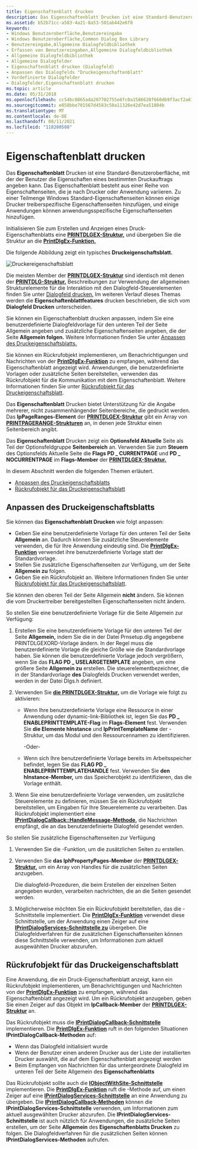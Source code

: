 ```yaml
---
title: Eigenschaftenblatt drucken
description: Das Eigenschaftenblatt Drucken ist eine Standard-Benutzeroberfläche, mit der der Benutzer die Eigenschaften eines bestimmten Druckauftrags angeben kann.
ms.assetid: b52b71cc-a583-4a21-8a53-501ab442e6f8
keywords:
- Windows Benutzeroberfläche,Benutzereingabe
- Windows Benutzeroberfläche,Common Dialog Box Library
- Benutzereingabe,Allgemeine Dialogfeldbibliothek
- Erfassen von Benutzereingaben,Allgemeine Dialogfeldbibliothek
- Allgemeine Dialogfeldbibliothek
- Allgemeine Dialogfelder
- Eigenschaftenblatt drucken (Dialogfeld)
- Anpassen des Dialogfelds "Druckeigenschaftenblatt"
- Vordefinierte Dialogfelder
- Dialogfelder,Eigenschaftenblatt drucken
ms.topic: article
ms.date: 05/31/2018
ms.openlocfilehash: cc54bc8065ada207702755e8fc0a1586620f660db9f3acf2a67e32b56e393143
ms.sourcegitcommit: e858bbe701567d4583c50a11326e42d7ea51804b
ms.translationtype: MT
ms.contentlocale: de-DE
ms.lasthandoff: 08/11/2021
ms.locfileid: "118280508"
---
```

# <a name="print-property-sheet"></a>Eigenschaftenblatt drucken

Das **Eigenschaftenblatt** Drucken ist eine Standard-Benutzeroberfläche, mit der der Benutzer die Eigenschaften eines bestimmten Druckauftrags angeben kann. Das Eigenschaftenblatt besteht aus einer Reihe von Eigenschaftenseiten, die je nach Drucker oder Anwendung variieren. Zu einer Teilmenge Windows Standard-Eigenschaftenseiten können einige Drucker treiberspezifische Eigenschaftenseiten hinzufügen, und einige Anwendungen können anwendungsspezifische Eigenschaftenseiten hinzufügen.

Initialisieren Sie zum Erstellen und Anzeigen eines Druck-Eigenschaftenblatts eine [**PRINTDLGEX-Struktur,**](/windows/win32/api/commdlg/ns-commdlg-printdlgexa) und übergeben Sie die Struktur an die  [**PrintDlgEx-Funktion.**](/previous-versions/windows/desktop/legacy/ms646942(v=vs.85))

Die folgende Abbildung zeigt ein typisches **Druckeigenschaftsblatt.**

![Druckereigenschaftsblatt](images/printerpropertypagexp.png)

Die meisten Member der [**PRINTDLGEX-Struktur**](/windows/win32/api/commdlg/ns-commdlg-printdlgexa) sind identisch mit denen der [**PRINTDLG-Struktur.**](/windows/win32/api/commdlg/ns-commdlg-printdlga) Beschreibungen zur Verwendung der allgemeinen Strukturelemente für die Interaktion mit den Dialogfeld-Steuerelementen finden Sie unter [Dialogfeld drucken.](print-dialog-box.md) Im weiteren Verlauf dieses Themas werden die **Eigenschaftenblattfeatures** drucken beschrieben, die sich vom **Dialogfeld Drucken** unterscheiden.

Sie können  ein Eigenschaftenblatt drucken anpassen, indem Sie eine benutzerdefinierte Dialogfeldvorlage für den unteren Teil der Seite Allgemein angeben und zusätzliche Eigenschaftenseiten angeben, die der Seite **Allgemein folgen.**  Weitere Informationen finden Sie unter [Anpassen des Druckeigenschaftsblatts.](#customizing-the-print-property-sheet)

Sie können ein Rückrufobjekt implementieren, um Benachrichtigungen und Nachrichten von der [**PrintDlgEx-Funktion**](/previous-versions/windows/desktop/legacy/ms646942(v=vs.85)) zu empfangen, während das Eigenschaftenblatt angezeigt wird. Anwendungen, die benutzerdefinierte Vorlagen oder zusätzliche Seiten bereitstellen, verwenden das Rückrufobjekt für die Kommunikation mit dem Eigenschaftenblatt. Weitere Informationen finden Sie unter [Rückrufobjekt für das Druckeigenschaftsblatt](#callback-object-for-the-print-property-sheet).

Das **Eigenschaftenblatt** Drucken bietet Unterstützung für die Angabe mehrerer, nicht zusammenhängender Seitenbereiche, die gedruckt werden. Das **lpPageRanges-Element** der [**PRINTDLGEX-Struktur**](/windows/win32/api/commdlg/ns-commdlg-printdlgexa) gibt ein Array von [**PRINTPAGERANGE-Strukturen**](/windows/win32/api/commdlg/ns-commdlg-printpagerange) an, in denen jede Struktur einen Seitenbereich angibt.

Das **Eigenschaftenblatt** Drucken zeigt ein **Optionsfeld Aktuelle** Seite als Teil der Optionsfeldgruppe **Seitenbereich** an. Verwenden Sie zum **Steuern** des Optionsfelds Aktuelle Seite die **Flags PD \_ CURRENTPAGE** und **PD \_ NOCURRENTPAGE** im **Flags-Member** der [**PRINTDLGEX-Struktur.**](/windows/win32/api/commdlg/ns-commdlg-printdlgexa)

In diesem Abschnitt werden die folgenden Themen erläutert.

-   [Anpassen des Druckeigenschaftsblatts](#customizing-the-print-property-sheet)
-   [Rückrufobjekt für das Druckeigenschaftsblatt](#callback-object-for-the-print-property-sheet)

## <a name="customizing-the-print-property-sheet"></a>Anpassen des Druckeigenschaftsblatts

Sie können das **Eigenschaftenblatt Drucken** wie folgt anpassen:

-   Geben Sie eine benutzerdefinierte Vorlage für den unteren Teil der Seite **Allgemein** an. Dadurch können Sie zusätzliche Steuerelemente verwenden, die für Ihre Anwendung eindeutig sind. Die [**PrintDlgEx-Funktion**](/previous-versions/windows/desktop/legacy/ms646942(v=vs.85)) verwendet ihre benutzerdefinierte Vorlage statt der Standardvorlage.
-   Stellen Sie zusätzliche Eigenschaftenseiten zur Verfügung, um der Seite **Allgemein zu** folgen.
-   Geben Sie ein Rückrufobjekt an. Weitere Informationen finden Sie unter [Rückrufobjekt für das Druckeigenschaftsblatt](#callback-object-for-the-print-property-sheet).

Sie können den oberen Teil der Seite Allgemein **nicht** ändern. Sie können die vom Druckertreiber bereitgestellten Eigenschaftenseiten nicht ändern.

So stellen Sie eine benutzerdefinierte Vorlage für die Seite Allgemein zur Verfügung:

1.  Erstellen Sie eine benutzerdefinierte Vorlage für den unteren Teil der Seite **Allgemein,** indem Sie die in der Datei Prnsetup.dlg angegebene PRINTDLGEXORD-Vorlage ändern. In der Regel muss die benutzerdefinierte Vorlage die gleiche Größe wie die Standardvorlage haben. Sie können die benutzerdefinierte Vorlage jedoch vergrößern, wenn Sie das **FLAG PD \_ USELARGETEMPLATE** angeben, um eine größere Seite **Allgemein zu** erstellen. Die steuerelementbezeichner, die in der Standardvorlage **des** Dialogfelds Drucken verwendet werden, werden in der Datei Dlgs.h definiert.
2.  Verwenden Sie [**die PRINTDLGEX-Struktur,**](/windows/win32/api/commdlg/ns-commdlg-printdlgexa) um die Vorlage wie folgt zu aktivieren:
    -   Wenn Ihre benutzerdefinierte Vorlage eine Ressource in einer Anwendung oder dynamic-link-Bibliothek ist, legen Sie das **PD \_ ENABLEPRINTTEMPLATE-Flag** im **Flags-Element** fest. Verwenden Sie **die Elemente hInstance** und **lpPrintTemplateName** der -Struktur, um das Modul und den Ressourcennamen zu identifizieren.

        -Oder-

    -   Wenn sich Ihre benutzerdefinierte Vorlage bereits im Arbeitsspeicher befindet, legen Sie das **FLAG PD \_ ENABLEPRINTTEMPLATEHANDLE** fest. Verwenden Sie **den hInstance-Member,** um das Speicherobjekt zu identifizieren, das die Vorlage enthält.

3.  Wenn Sie eine benutzerdefinierte Vorlage verwenden, um zusätzliche Steuerelemente zu definieren, müssen Sie ein Rückrufobjekt bereitstellen, um Eingaben für Ihre Steuerelemente zu verarbeiten. Das Rückrufobjekt implementiert eine [**IPrintDialogCallback::HandleMessage-Methode,**](/windows/win32/api/commdlg/nf-commdlg-iprintdialogcallback-handlemessage) die Nachrichten empfängt, die an das benutzerdefinierte Dialogfeld gesendet werden.

So stellen Sie zusätzliche Eigenschaftenseiten zur Verfügung

1.  Verwenden Sie die -Funktion, um die zusätzlichen Seiten zu erstellen.
2.  Verwenden Sie **das lphPropertyPages-Member** der [**PRINTDLGEX-Struktur,**](/windows/win32/api/commdlg/ns-commdlg-printdlgexa) um ein Array von Handles für die zusätzlichen Seiten anzugeben.

    Die dialogfeld-Prozeduren, die beim Erstellen der einzelnen Seiten angegeben wurden, verarbeiten nachrichten, die an die Seiten gesendet werden.

3.  Möglicherweise möchten Sie ein Rückrufobjekt bereitstellen, das die -Schnittstelle implementiert. Die [**PrintDlgEx-Funktion**](/previous-versions/windows/desktop/legacy/ms646942(v=vs.85)) verwendet diese Schnittstelle, um der Anwendung einen Zeiger auf eine [**IPrintDialogServices-Schnittstelle zu**](/windows/win32/api/commdlg/nn-commdlg-iprintdialogservices) übergeben. Die Dialogfeldverfahren für die zusätzlichen Eigenschaftenseiten können diese Schnittstelle verwenden, um Informationen zum aktuell ausgewählten Drucker abzurufen.

## <a name="callback-object-for-the-print-property-sheet"></a>Rückrufobjekt für das Druckeigenschaftsblatt

Eine Anwendung,  die ein Druck-Eigenschaftenblatt anzeigt, kann ein Rückrufobjekt implementieren, um Benachrichtigungen und Nachrichten von der [**PrintDlgEx-Funktion**](/previous-versions/windows/desktop/legacy/ms646942(v=vs.85)) zu empfangen, während das Eigenschaftenblatt angezeigt wird. Um ein Rückrufobjekt anzugeben, geben Sie einen Zeiger auf das Objekt im **lpCallback-Member** der [**PRINTDLGEX-Struktur**](/windows/win32/api/commdlg/ns-commdlg-printdlgexa) an.

Das Rückrufobjekt muss die [**IPrintDialogCallback-Schnittstelle**](/windows/win32/api/commdlg/nn-commdlg-iprintdialogcallback) implementieren. Die [**PrintDlgEx-Funktion**](/previous-versions/windows/desktop/legacy/ms646942(v=vs.85)) ruft in den folgenden Situationen **IPrintDialogCallback-Methoden** auf:

-   Wenn das Dialogfeld initialisiert wurde
-   Wenn der Benutzer einen anderen Drucker aus der Liste der installierten Drucker auswählt, die auf dem Eigenschaftenblatt angezeigt werden
-   Beim Empfangen von Nachrichten für das untergeordnete Dialogfeld im unteren Teil der Seite Allgemein des **Eigenschaftenblatts**

Das Rückrufobjekt sollte auch die [**IObjectWithSite-Schnittstelle**](/windows/win32/api/ocidl/nn-ocidl-iobjectwithsite) implementieren. Die [**PrintDlgEx-Funktion**](/previous-versions/windows/desktop/legacy/ms646942(v=vs.85)) ruft die -Methode auf, um einen Zeiger auf eine [**IPrintDialogServices-Schnittstelle**](/windows/win32/api/commdlg/nn-commdlg-iprintdialogservices) an eine Anwendung zu übergeben. Die [**IPrintDialogCallback-Methoden**](/windows/win32/api/commdlg/nn-commdlg-iprintdialogcallback) können die **IPrintDialogServices-Schnittstelle** verwenden, um Informationen zum aktuell ausgewählten Drucker abzurufen. Die **IPrintDialogServices-Schnittstelle** ist auch nützlich für Anwendungen, die zusätzliche Seiten erstellen, um der Seite **Allgemein** des **Eigenschaftenblatts Drucken** zu folgen. Die Dialogfeldverfahren für die zusätzlichen Seiten können **IPrintDialogServices-Methoden** aufrufen.

 

 